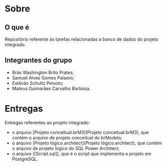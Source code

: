 # Sobre

## O que é

Repositório referente às tarefas relacionadas a banco de dados do projeto integrado.

## Integrantes do grupo

* Brás Washington Brito Prates;
* Samuel Alves Gomes Palaoro;
* Estêvão Schultz Peixoto;
* Mateus Guimarães Carvalho Barbosa.

# Entregas

Entregas referentes ao projeto integrado:
* o arquivo [Projeto conceitual.brM3](Projeto conceitual.brM3), que contém o arquivo de projeto conceitual do brModelo;
* o arquivo [Projeto lógico.architect](Projeto lógico.architect), que contém o arquivo de projeto lógico do SQL Power Architect;
* o arquivo [[Script.sql]], que é o script que implementa o projeto em PostgreSQL.
